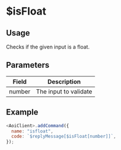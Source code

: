 # $isFloat

## Usage

Checks if the given input is a float.

## Parameters

| Field  | Description            |
| ------ | ---------------------- |
| number | The input to validate |

## Example

```javascript
<AoiClient>.addCommand({
  name: "isfloat",
  code: `$replyMessage[$isFloat[number]]`,
});
```